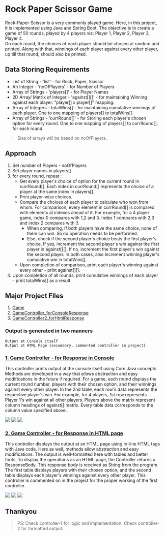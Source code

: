 # Rock Paper Scissor Game	

Rock-Paper-Scissor is a very commonly played game. Here, in this project, it is implemented using Java and Spring Boot.	
The objective is to create a game of 50 rounds, played by 4 players viz; Player 1, Player 2, Player 3, Player 4.	
On each round, the choices of each player should be chosen at random and printed. Along with that, winnings of each player against every other player,
up till that round, should also be printed.	

## Data Storing Requirements	

- List of String - 'list' - for Rock, Paper, Scissor	
-  An Integer - 'noOfPlayers' - for Number of Players	
- Array of Strings - 'players[]' - for Player Names	
- 2D Array/ Matrix of Integer - 'against[][]' - for maintaining Winning against each player. "player[] x player[]" mapping.
- Array of Integers - totalWins[] - for maintaining cumulative winnings of each player.	One to one mapping of players[] to totalWins[].
- Array of Strings - 'currRound[]' - for Storing each player's chosen option for every round. One to one mapping of players[] to currRound[],
for each round.
> Size of arrays will be based on noOfPlayers.	

## Approach	
1. Set number of Players - noOfPlayers	
2. Set player names	in players[]
3. for every round, repeat : 	
   - Get every player's choice of option for the current round in currRound[]. Each index in currRound[] represents the choice of a player at the
   same index in players[].
   - Print player-wise choices.	
   - Compare the choices of each player to calculate who won from whom. For comparison, every element in currRound[] is compared with elements at 
   indexes ahead of it. For example, for a 4 player game, index 0 compares with 1,2 and 3. Index 1 compares with 2,3 and index 2 compares with 3.
	 - When comparing, If both players have the same choice, none of them can win. So no operation needs to be performed.	
     - Else, check if the second player's choice beats the first player's choice. If yes, increment the second player's win against the first
	 player in against[][]. If no, increment the first player's win against the second player. In both cases, also increment winning player's cumulative win in totalWins[].	
   - Upon completion of comparison, print each player's winning against every other - print against[][].	
4. Upon completion of all rounds, print cumulative winnings of each player - print totalWins[] as a result.


## Major Project Files

1. [Game](/tree/master/src/main/java/com/example/demo/Game.java)
2. [GameController_forConsoleResponse](/src/main/java/com/example/demo/GameController_forConsoleResponse.java)
3. [GameController2_forHtmlResponse](/src/main/java/com/example/demo/GameController2_forHtmlResponse.java)



### Output is generated in two manners
```
Output at Console itself
Output at HTML Page (secondary, commented controller in project)
```


### [1. Game Controller - for Response in Console](/src/main/java/com/example/demo/GameController_forConsoleResponse.java)

This controller prints output at the console itself using Core Java concepts. Methods are developed in a way that allows abstraction and easy
modifications in the future if required. For a game, each round displays the current round number, players with their chosen option, and their winnings
against every other player. In the 2nd table, each row's data represents the respective player's win. For example, for 4 players, 1st row represents
Player 1's win against all other players. Players above the matrix represent column headings of against[] matrix. 
Every table data corresponds to the column value specified above.

![](/images/console-output1.png)
![](/images/console-output2.png)
![](/images/console-output3.png)


### [2. Game Controller - for Response in HTML page](/src/main/java/com/example/demo/GameController2_forHtmlResponse.java)

This controller displays the output at an HTML page using in-line HTML tags with Java code. Here as well, methods allow abstraction and easy
modifications. The output is well-formatted here with tables and better fonts. To display the operations as an HTML page, the Controller returns
a ResponseBody. This response body is received as String from the program. The first table displays players with their chosen option, and the
second table displays each player's winnings against every other player. This controller is commented on in the project for the proper working
of the first controller.

![](/images/html-output1.png)
![](/images/html-output2.png)
![](/images/html-output3.png)


## Thankyou

> PS: Check controller-1 for logic and implementation. Check controller-2 for formatted output.
